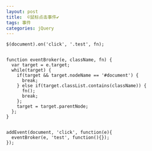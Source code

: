 ```yaml
---
layout: post
title:  ©️鼠标点击事件✔︎
tags: 事件
categories: jQuery
---
```

	
	$(document).on('click', '.test', fn);
	

	function eventBroker(e, className, fn) {    
	  var target = e.target;  
	  while(target) {   
	    if(target && target.nodeName == '#document') {   
	      break;    
	    } else if(target.classList.contains(className)) {  
	      fn();   
	      break;   
	    };   
	    target = target.parentNode;   
	  };   
	}
	

	addEvent(document, 'click', function(e){
	  eventBroker(e, 'test', function(){});
	});



